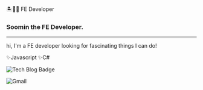 

🏝🐚🌊 FE Developer

### Soomin the FE Developer.

***

hi, I'm a FE developer looking for fascinating things I can do!

 ✨Javascript 
 ✨C#



![Tech Blog Badge](https://img.shields.io/badge/Blog-SoomingWorld-%2365eef1)

![Gmail](https://img.shields.io/badge/Gmail-here-red)

